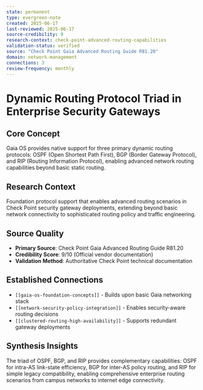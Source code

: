 ```yaml
---
state: permanent
type: evergreen-note
created: 2025-06-17
last-reviewed: 2025-06-17
source-credibility: 9
research-context: check-point-advanced-routing-capabilities
validation-status: verified
source: "Check Point Gaia Advanced Routing Guide R81.20"
domain: network-management
connections: 3
review-frequency: monthly
---
```


# Dynamic Routing Protocol Triad in Enterprise Security Gateways

## Core Concept
Gaia OS provides native support for three primary dynamic routing protocols: OSPF (Open Shortest Path First), BGP (Border Gateway Protocol), and RIP (Routing Information Protocol), enabling advanced network routing capabilities beyond basic static routing.

## Research Context
Foundation protocol support that enables advanced routing scenarios in Check Point security gateway deployments, extending beyond basic network connectivity to sophisticated routing policy and traffic engineering.

## Source Quality
- **Primary Source**: Check Point Gaia Advanced Routing Guide R81.20
- **Credibility Score**: 9/10 (Official vendor documentation)
- **Validation Method**: Authoritative Check Point technical documentation

## Established Connections
- `[[gaia-os-foundation-concepts]]` - Builds upon basic Gaia networking stack
- `[[network-security-policy-integration]]` - Enables security-aware routing decisions  
- `[[clustered-routing-high-availability]]` - Supports redundant gateway deployments

## Synthesis Insights
The triad of OSPF, BGP, and RIP provides complementary capabilities: OSPF for intra-AS link-state efficiency, BGP for inter-AS policy routing, and RIP for simple legacy compatibility, enabling comprehensive enterprise routing scenarios from campus networks to internet edge connectivity.